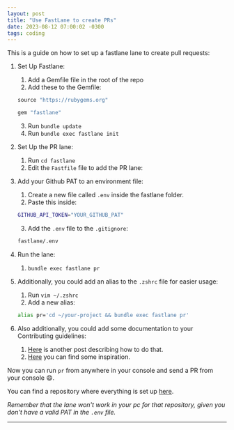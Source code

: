 ```yaml
---
layout: post
title: "Use FastLane to create PRs"
date: 2023-08-12 07:00:02 -0300
tags: coding
---
```


This is a guide on how to set up a fastlane lane to create pull requests:

1. Set Up Fastlane:
    1. Add a Gemfile file in the root of the repo
    2. Add these to the Gemfile:

    ```rb
    source "https://rubygems.org"

    gem "fastlane"
    ```

    3. Run `bundle update`
    4. Run `bundle exec fastlane init`
2. Set Up the PR lane:
    1. Run `cd fastlane`
    2. Edit the `Fastfile` file to add the PR lane:
    <script src="https://gist.github.com/mdb1/ae7ba3ae6056449b317c873f5417b24f.js"></script>
3. Add your Github PAT to an environment file:
    1. Create a new file called `.env` inside the fastlane folder.
    2. Paste this inside:
    ```bash
    GITHUB_API_TOKEN="YOUR_GITHUB_PAT"
    ```
    3. Add the `.env` file to the `.gitignore`:
    ```bash
    fastlane/.env
    ```
4. Run the lane:
    1. `bundle exec fastlane pr`
5. Additionally, you could add an alias to the `.zshrc` file for easier usage:
    1. Run `vim ~/.zshrc`
    2. Add a new alias:
    ```bash
    alias pr='cd ~/your-project && bundle exec fastlane pr'
    ```
6. Also additionally, you could add some documentation to your Contributing guidelines:
    1. [Here](https://mdb1.github.io/2023-08-04-new-app-document-best-practices/) is another post describing how to do that.
    2. [Here](https://github.com/mdb1/best-practices-example/blob/main/.github/docs/PRConventions.md) you can find some inspiration.

Now you can run `pr` from anywhere in your console and send a PR from your console 😄.

You can find a repository where everything is set up [here](https://github.com/mdb1/fastlane-example).

*Remember that the lane won't work in your pc for that repository, given you don't have a valid PAT in the `.env` file.*

---
